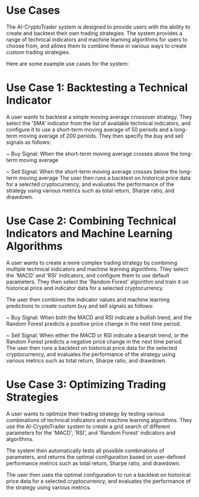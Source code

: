 # Use Cases
The AI-CryptoTrader system is designed to provide users with the ability to create and backtest their own trading strategies. The system provides a range of technical indicators and machine learning algorithms for users to choose from, and allows them to combine these in various ways to create custom trading strategies.

Here are some example use cases for the system:

# Use Case 1: Backtesting a Technical Indicator
A user wants to backtest a simple moving average crossover strategy. They select the 'SMA' indicator from the list of available technical indicators, and configure it to use a short-term moving average of 50 periods and a long-term moving average of 200 periods. They then specify the buy and sell signals as follows:

~ Buy Signal: When the short-term moving average crosses above the long-term moving average

~ Sell Signal: When the short-term moving average crosses below the long-term moving average
The user then runs a backtest on historical price data for a selected cryptocurrency, and evaluates the performance of the strategy using various metrics such as total return, Sharpe ratio, and drawdown.

# Use Case 2: Combining Technical Indicators and Machine Learning Algorithms
A user wants to create a more complex trading strategy by combining multiple technical indicators and machine learning algorithms. They select the 'MACD' and 'RSI' indicators, and configure them to use default parameters. They then select the 'Random Forest' algorithm and train it on historical price and indicator data for a selected cryptocurrency.

The user then combines the indicator values and machine learning predictions to create custom buy and sell signals as follows:

~ Buy Signal: When both the MACD and RSI indicate a bullish trend, and the Random Forest predicts a positive price change in the next time period.

~ Sell Signal: When either the MACD or RSI indicate a bearish trend, or the Random Forest predicts a negative price change in the next time period.
The user then runs a backtest on historical price data for the selected cryptocurrency, and evaluates the performance of the strategy using various metrics such as total return, Sharpe ratio, and drawdown.

# Use Case 3: Optimizing Trading Strategies
A user wants to optimize their trading strategy by testing various combinations of technical indicators and machine learning algorithms. They use the AI-CryptoTrader system to create a grid search of different parameters for the 'MACD', 'RSI', and 'Random Forest' indicators and algorithms.

The system then automatically tests all possible combinations of parameters, and returns the optimal configuration based on user-defined performance metrics such as total return, Sharpe ratio, and drawdown.

The user then uses the optimal configuration to run a backtest on historical price data for a selected cryptocurrency, and evaluates the performance of the strategy using various metrics.
